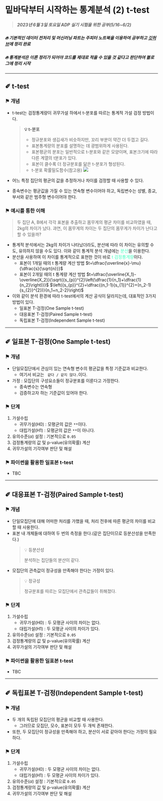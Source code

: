 # 밑바닥부터 시작하는 통계분석 (2) t-test

> ##### 2023년 6월 3일 토요일 ADP 실기 시험을 위한 공부(5/16~6/2)
##### 🔥 기본적인 데이터 전처리 및 머신러닝 파트는 주피터 노트북을 이용하여 공부하고 [깃허브](https://github.com/DMIS0126/ADP/tree/main/Private_Study)에 정리 완료
##### 🔥 통계분석은 이론 정리가 되어야 코드를 제대로 적을 수 있을 것 같다고 판단하여 블로그에 정리 시작

---
## ✐ t-test
### ⚑ 개념
* t-test는 검정통계량이 귀무가설 하에서 t-분포를 따르는 통계적 가설 검정 방법이다.
  > **💡 t-분포**
  > 
  > * 정규분포와 생김새가 비슷하지만, 꼬리 부분이 약간 더 두껍고 길다.
  > * 표본통계량의 분포를 설명하는 데 광범위하게 사용된다.
  > * 표본평균의 분포는 일반적으로 t-분포와 같은 모양이며, 표본크기에 따라 다른 계열의 t분포가 있다.
  > * 표본이 클수록 더 정규분포를 닮은 t-분포가 형성된다.
  > * t-분포 확률밀도함수(참고용)
  	![](https://velog.velcdn.com/images/dmis/post/8500aed9-75b8-4ccf-bca9-4c2692c0b1f4/image.png)

  
* 어느 특정 집단의 평균의 값을 추정하거나 차이를 검정할 때 사용할 수 있다.
* 종속변수는 평균값을 가질 수 있는 연속형 변수이어야 하고, 독립변수는 성별, 종교, 부서와 같은 범주형 변수이어야 한다.

### ⚑ 예시를 통한 이해
> 두 집단 A, B에서 각각 표본을 추출하고 몸무게의 평균 차이를 비교하였을 때, 2kg의 차이가 났다. 과연, 이 몸무게의 차이는 두 집단의 몸무게가 차이가 난다고 할 수 있을까?

* 통계적 분석에서는 2kg의 차이가 나타났더라도, 분산에 따라 이 차이는 유의할 수도, 유의하지 않을 수도 있다. 이와 같이 통계적 분석 개념에는 <span style="color:#7FFFD4;">**분산**</span>을 이용한다. 
* 분산을 사용하여 이 차이를 통계적으로 표현한 것이 바로 <span style="color:#7FFFD4;">**t 검정통계량**</span>이다.
  * 표본이 1개일 때의 t 통계량 계산 방법
    $t=\dfrac{\overline{x}-\mu}{\dfrac{s}{\sqrt{n}}}$
  * 표본이 2개일 때의 t 통계량 계산 방법
    $t=\dfrac{\overline{X_1}-\overline{X_2}}{\sqrt{{s_{p}}^{2}\left(\dfrac{1}{n_1}+\dfrac{1}{n_2}\right)}}$ $\left({s_{p}}^{2}=\dfrac{(n_1-1){s_{1}}^{2}+(n_2-1){s_{2}}^{2})}{n_1+n_2-2}\right)$
* 이와 같이 분석 환경에 따라 t-test에서의 계산 공식이 달라지는데, 대표적인 3가지 방법이 있다.
  * 일표본 T-검정(One Sample t-test)
  * 대응표본 T-검정(Paired Sample t-test)
  * 독립표본 T-검정(Independent Sample t-test)
---
## ✐ 일표본 T-검정(One Sample t-test)
### ⚑ 개념
* 단일모집단에서 관심이 있는 연속형 변수의 평균값을 특정 기준값과 비교한다.
  * 여기서 비교는 ` 같다 / 같지 않다.`이다.
* 가정 : 모집단의 구성요소들이 정규분포를 이룬다고 가정한다.
  * 종속변수는 연속형
  * 검증하고자 하는 기준값이 있어야 한다.
  
### ⚑ 단계
1. 가설수립
   * 귀무가설(H0) : 모평균의 값은 `**`이다.
   * 대립가설(H1) : 모평균의 값은 `**`이 아니다.
2. 유의수준($\alpha$) 설정 : 기본적으로 `0.05`
3. 검정통계량의 값 및 p-value(유의확률) 계산
4. 귀무가설의 기각여부 판단 및 해설

### ⚑ 파이썬을 활용한 일표본 t-test
* TBC

---
## ✐ 대응표본 T-검정(Paired Sample t-test)
### ⚑ 개념
* 단일모집단에 대해 어떠한 처리를 가했을 때, 처리 전후에 따른 평균의 차이를 비교할 때 사용한다.
* 표본 내 개체들에 대하여 두 번의 측정을 한다.(같은 집단이므로 등분산성을 만족한다.)
  > 💡 등분산성 
  >
  > 분석하는 집단들의 분산이 같다.
* 모집단의 관측값이 정규성을 만족해야 한다는 가정이 있다.
  > 💡 정규성
  > 
  > 정규분포를 따르는 모집단에서 관측값들이 취해졌다.

### ⚑ 단계
1. 가설수립
   * 귀무가설(H0) : 두 모평균 사이의 차이는 없다.
   * 대립가설(H1) : 두 모평균 사이의 차이가 있다.
2. 유의수준($\alpha$) 설정 : 기본적으로 `0.05`
3. 검정통계량의 값 및 p-value(유의확률) 계산
4. 귀무가설의 기각여부 판단 및 해설

### ⚑ 파이썬을 활용한 일표본 t-test
* TBC

---

## ✐ 독립표본 T-검정(Independent Sample t-test)
### ⚑ 개념
* 두 개의 독립된 모집단의 평균을 비교할 때 사용한다.
  * 그러므로 모집단, 모수, 표본이 모두 두 개씩 존재한다.
* 또한, 두 모집단이 정규성을 만족해야 하고, 분산이 서로 같아야 한다는 가정이 필요하다.


### ⚑ 단계
1. 가설수립
   * 귀무가설(H0) : 두 모평균 사이의 차이는 없다.
   * 대립가설(H1) : 두 모평균 사이의 차이가 있다.
2. 유의수준($\alpha$) 설정 : 기본적으로 `0.05`
3. 검정통계량의 값 및 p-value(유의확률) 계산
4. 귀무가설의 기각여부 판단 및 해설